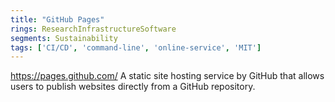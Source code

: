 ```yaml
---
title: "GitHub Pages"
rings: ResearchInfrastructureSoftware
segments: Sustainability
tags: ['CI/CD', 'command-line', 'online-service', 'MIT']
---
```

https://pages.github.com/
A static site hosting service by GitHub that allows users to publish websites directly from a GitHub repository.
